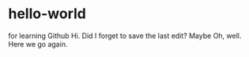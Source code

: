 # hello-world
for learning Github
Hi. Did I forget to save the last edit?  Maybe
Oh, well. Here we go again.
